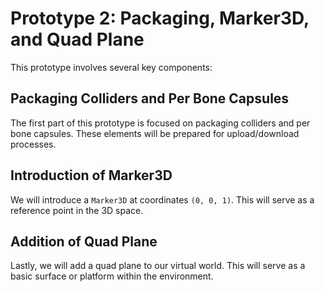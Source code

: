 # Prototype 2: Packaging, Marker3D, and Quad Plane

This prototype involves several key components:

## Packaging Colliders and Per Bone Capsules

The first part of this prototype is focused on packaging colliders and per bone capsules. These elements will be prepared for upload/download processes.

## Introduction of Marker3D

We will introduce a `Marker3D` at coordinates `(0, 0, 1)`. This will serve as a reference point in the 3D space.

## Addition of Quad Plane

Lastly, we will add a quad plane to our virtual world. This will serve as a basic surface or platform within the environment.